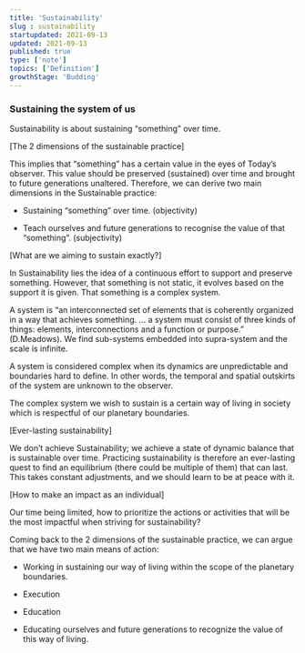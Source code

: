 ```yaml
---
title: 'Sustainability'
slug : sustainability
startupdated: 2021-09-13
updated: 2021-09-13
published: true
type: ['note']
topics: ['Definition']
growthStage: 'Budding'
---
```


### Sustaining the system of us 

Sustainability is about sustaining “something” over time.  

[The 2 dimensions of the sustainable practice] 

This implies that “something” has a certain value in the eyes of Today’s observer. This value should be preserved (sustained) over time and brought to future generations unaltered. Therefore, we can derive two main dimensions in the Sustainable practice:  

-   Sustaining “something” over time. (objectivity) 
    
-   Teach ourselves and future generations to recognise the value of that “something”. (subjectivity) 
    

[What are we aiming to sustain exactly?] 

In Sustainability lies the idea of a continuous effort to support and preserve something. However, that something is not static, it evolves based on the support it is given. That something is a complex system.  

A system is “an interconnected set of elements that is coherently organized in a way that achieves something. … a system must consist of three kinds of things: elements, interconnections and a function or purpose.” (D.Meadows). We find sub-systems embedded into supra-system and the scale is infinite.  

A system is considered complex when its dynamics are unpredictable and boundaries hard to define. In other words, the temporal and spatial outskirts of the system are unknown to the observer.  

The complex system we wish to sustain is a certain way of living in society which is respectful of our planetary boundaries.  

[Ever-lasting sustainability] 

We don’t achieve Sustainability; we achieve a state of dynamic balance that is sustainable over time. Practicing sustainability is therefore an ever-lasting quest to find an equilibrium (there could be multiple of them) that can last. This takes constant adjustments, and we should learn to be at peace with it. 

[How to make an impact as an individual] 

Our time being limited, how to prioritize the actions or activities that will be the most impactful when striving for sustainability? 

Coming back to the 2 dimensions of the sustainable practice, we can argue that we have two main means of action:  

-   Working in sustaining our way of living within the scope of the planetary boundaries. 
    

-   Execution 
    
-   Education 
    

-   Educating ourselves and future generations to recognize the value of this way of living.